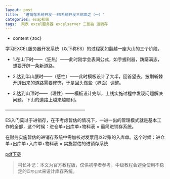 ```yaml
---
layout: post
title:  "进销存系统开发——ES系统开发三部曲之（一）"
categories: esap初级
tags:  聚表 excel服务器 excelserver 三部曲 进销存
---
```


* content
{:toc}

学习EXCEL服务器开发系统（以下称ES）的过程犹如翻越一座大山的三个阶段。

* 1.在山下时——（狂热）——此时刚学会表间公式，如手握利器，踌躇满志，想要开辟一条新道路。

* 2.达到半山腰时——（感性）——此时模板设计了大半，回首望去，披荆斩棘开辟出来的道路需要修饰，于是回头做些（界面）调整。

* 3.达到山顶时——（理性）——模板设计完毕，上线实施过程中发现问题解决问题，下山的道路上越来越顺利。

——————————————————

ES入门莫过于进销存，在不考虑暂估的情况下，一进一出的管理模式就是基本工作的全部，这个时候：进仓单+出库单+物料表 = 最简进销存系统。

在财务实施暂估的进销存系统中需加核对发票用以过账的入库单。这个时候：进仓单+出库单+入库单+物料表 = 实施暂估的进销存系统

[pdf下载](/files/ESAP1st.pdf)

> 村长补记：本文为官方教程版，仅供初学者参考，中级教程会避免使用不稳定的`回写公式`来设计库存系统。
